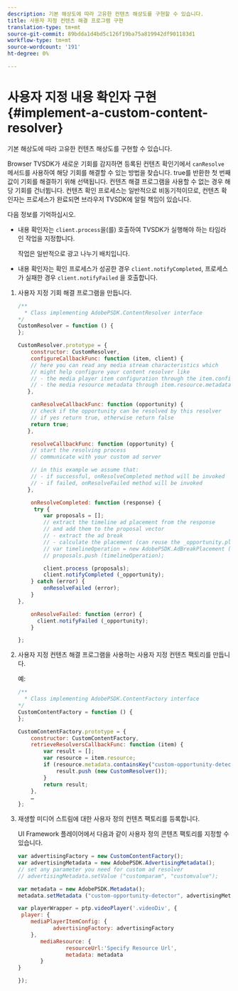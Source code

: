 ```yaml
---
description: 기본 해상도에 따라 고유한 컨텐츠 해상도를 구현할 수 있습니다.
title: 사용자 지정 컨텐츠 해결 프로그램 구현
translation-type: tm+mt
source-git-commit: 89bdda1d4bd5c126f19ba75a819942df901183d1
workflow-type: tm+mt
source-wordcount: '191'
ht-degree: 0%

---
```



# 사용자 지정 내용 확인자 구현{#implement-a-custom-content-resolver}

기본 해상도에 따라 고유한 컨텐츠 해상도를 구현할 수 있습니다.

Browser TVSDK가 새로운 기회를 감지하면 등록된 컨텐츠 확인기에서 `canResolve` 메서드를 사용하여 해당 기회를 해결할 수 있는 방법을 찾습니다. true를 반환한 첫 번째 값이 기회를 해결하기 위해 선택됩니다. 컨텐츠 해결 프로그램을 사용할 수 없는 경우 해당 기회를 건너뜁니다. 컨텐츠 확인 프로세스는 일반적으로 비동기적이므로, 컨텐츠 확인자는 프로세스가 완료되면 브라우저 TVSDK에 알릴 책임이 있습니다.

다음 정보를 기억하십시오.

* 내용 확인자는 `client.process`을(를) 호출하여 TVSDK가 실행해야 하는 타임라인 작업을 지정합니다.

   작업은 일반적으로 광고 나누기 배치입니다.

* 내용 확인자는 확인 프로세스가 성공한 경우 `client.notifyCompleted`, 프로세스가 실패한 경우 `client.notifyFailed` 을 호출합니다.

1. 사용자 지정 기회 해결 프로그램을 만듭니다.

   ```js
   /** 
     * Class implementing AdobePSDK.ContentResolver interface  
   */ 
   CustomResolver = function () { 
   }; 
   
   CustomResolver.prototype = { 
       constructor: CustomResolver, 
       configureCallbackFunc: function (item, client) { 
       // here you can read any media stream characteristics which 
       // might help configure your content resolver like 
       // - the media player item configuration through the item.config 
       // - the media resource metadata through item.resource.metadata 
      }, 
   
       canResolveCallbackFunc: function (opportunity) { 
       // check if the opportunity can be resolved by this resolver 
       // if yes return true, otherwise return false 
       return true; 
      }, 
   
       resolveCallbackFunc: function (opportunity) {         
       // start the resolving process 
       // communicate with your custom ad server 
   
       // in this example we assume that: 
       // - if successful, onResolveCompleted method will be invoked 
       // - if failed, onResolveFailed method will be invoked 
      }, 
   
       onResolveCompleted: function (response) { 
        try { 
           var proposals = []; 
           // extract the timeline ad placement from the response 
           // and add them to the proposal vector 
           // - extract the ad break 
           // - calculate the placement (can reuse the _opportunity.placement) 
           // var timelineOperation = new AdobePSDK.AdBreakPlacement (adBreak, placement); 
           // proposals.push (timelineOperation); 
   
           client.process (proposals); 
           client.notifyCompleted (_opportunity); 
       } catch (error) { 
           onResolveFailed (error); 
       } 
   }, 
   
       onResolveFailed: function (error) { 
         client.notifyFailed (_opportunity); 
       } 
   
   }; 
   ```

1. 사용자 지정 컨텐츠 해결 프로그램을 사용하는 사용자 지정 컨텐츠 팩토리를 만듭니다.

   예:

   ```js
   /** 
     * Class implementing AdobePSDK.ContentFactory interface 
   */ 
   CustomContentFactory = function () { 
   }; 
   
   CustomContentFactory.prototype = { 
       constructor: CustomContentFactory, 
       retrieveResolversCallbackFunc: function (item) { 
           var result = []; 
           var resource = item.resource; 
           if (resource.metadata.containsKey("custom-opportunity-detector")) { 
               result.push (new CustomResolver()); 
           } 
           return result; 
       }, 
       … 
   }; 
   ```

1. 재생할 미디어 스트림에 대한 사용자 정의 컨텐츠 팩토리를 등록합니다.

   UI Framework 플레이어에서 다음과 같이 사용자 정의 콘텐츠 팩토리를 지정할 수 있습니다.

   ```js
   var advertisingFactory = new CustomContentFactory(); 
   var advertisingMetadata = new AdobePSDK.AdvertisingMetadata(); 
   // set any parameter you need for custom ad resolver 
   // advertisingMetadata.setValue ("customparam", "customvalue"); 
   
   var metadata = new AdobePSDK.Metadata(); 
   metadata.setMetadata ("custom-opportunity-detector", advertisingMetadata); 
   
   var playerWrapper = ptp.videoPlayer('.videoDiv', { 
    player: { 
       mediaPlayerItemConfig: { 
              advertisingFactory: advertisingFactory 
       }, 
          mediaResource: { 
                  resourceUrl:'Specify Resource Url', 
                  metadata: metadata 
          } 
   } 
   
   }); 
   ```


